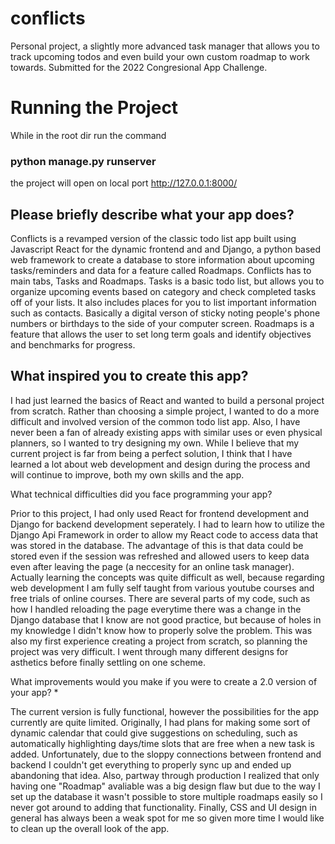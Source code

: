 # conflicts

Personal project, a slightly more advanced task manager that allows you to track upcoming todos and even build your own custom roadmap to work towards. Submitted for the 2022 Congresional App Challenge.

# Running the Project

While in the root dir run the command

### python manage.py runserver

the project will open on local port http://127.0.0.1:8000/

## Please briefly describe what your app does? 

Conflicts is a revamped version of the classic todo list app built using Javascript React for the dynamic frontend and and Django, a python based web framework to create a database to store information about upcoming tasks/reminders and data for a feature called Roadmaps. Conflicts has to main tabs, Tasks and Roadmaps. Tasks is a basic todo list, but allows you to organize upcoming events based on category and check completed tasks off of your lists. It also includes places for you to list important information such as contacts. Basically a digital verson of sticky noting people's phone numbers or birthdays to the side of your computer screen. Roadmaps is a feature that allows the user to set long term goals and identify objectives and benchmarks for progress. 

## What inspired you to create this app? 

I had just learned the basics of React and wanted to build a personal project from scratch. Rather than choosing a simple project, I wanted to do a more difficult and involved version of the common todo list app. Also, I have never been a fan of already existing apps with similar uses or even physical planners, so I wanted to try designing my own. While I believe that my current project is far from being a perfect solution, I think that I have learned a lot about web development and design during the process and will continue to improve, both my own skills and the app.

What technical difficulties did you face programming your app?

Prior to this project, I had only used React for frontend development and Django for backend development seperately. I had to learn how to utilize the Django Api Framework in order to allow my React code to access data that was stored in the database. The advantage of this is that data could be stored even if the session was refreshed and allowed users to keep data even after leaving the page (a neccesity for an online task manager). Actually learning the concepts was quite difficult as well, because regarding web development I am fully self taught from various youtube courses and free trials of online courses. There are several parts of my code, such as how I handled reloading the page everytime there was a change in the Django database that I know are not good practice, but because of holes in my knowledge I didn't know how to properly solve the problem. This was also my first experience creating a project from scratch, so planning the project was very difficult. I went through many different designs for asthetics before finally settling on one scheme. 

What improvements would you make if you were to create a 2.0 version of your app? *

The current version is fully functional, however the possibilities for the app currently are quite limited. Originally, I had plans for making some sort of dynamic calendar that could give suggestions on scheduling, such as automatically highlighting days/time slots that are free when a new task is added. Unfortunately, due to the sloppy connections between frontend and backend I couldn't get everything to properly sync up and ended up abandoning that idea. Also, partway through production I realized that only having one "Roadmap" avaliable was a big design flaw but due to the way I set up the database it wasn't possible to store multiple roadmaps easily so I never got around to adding that functionality. Finally, CSS and UI design in general has always been a weak spot for me so given more time I would like to clean up the overall look of the app. 
